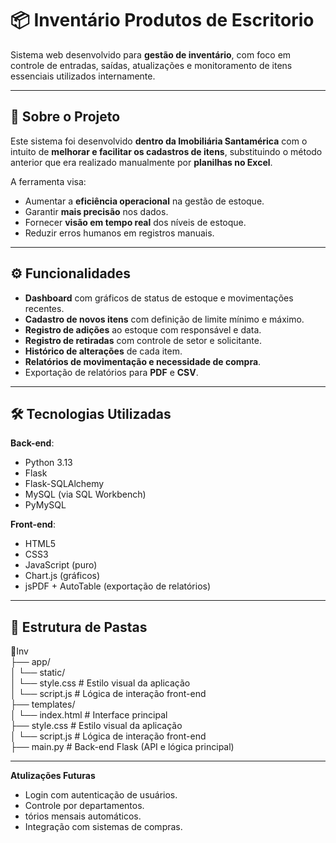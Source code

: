 # 📦 Inventário Produtos de Escritorio

Sistema web desenvolvido para **gestão de inventário**, com foco em controle de entradas, saídas, atualizações e monitoramento de itens essenciais utilizados internamente.

---

## 🏢 Sobre o Projeto

Este sistema foi desenvolvido **dentro da Imobiliária Santamérica** com o intuito de **melhorar e facilitar os cadastros de itens**, substituindo o método anterior que era realizado manualmente por **planilhas no Excel**.

A ferramenta visa:

- Aumentar a **eficiência operacional** na gestão de estoque.
- Garantir **mais precisão** nos dados.
- Fornecer **visão em tempo real** dos níveis de estoque.
- Reduzir erros humanos em registros manuais.

---

## ⚙️ Funcionalidades

- **Dashboard** com gráficos de status de estoque e movimentações recentes.
- **Cadastro de novos itens** com definição de limite mínimo e máximo.
- **Registro de adições** ao estoque com responsável e data.
- **Registro de retiradas** com controle de setor e solicitante.
- **Histórico de alterações** de cada item.
- **Relatórios de movimentação e necessidade de compra**.
- Exportação de relatórios para **PDF** e **CSV**.

---

## 🛠️ Tecnologias Utilizadas

**Back-end**:
- Python 3.13
- Flask
- Flask-SQLAlchemy
- MySQL (via SQL Workbench)
- PyMySQL

**Front-end**:
- HTML5
- CSS3
- JavaScript (puro)
- Chart.js (gráficos)
- jsPDF + AutoTable (exportação de relatórios)

---

## 📂 Estrutura de Pastas

<div>📂Inv</div>
<div>├── app/ </div>
<div>│      └── static/ </div>
<div>│         └── style.css # Estilo visual da aplicação </div>
<div>│         └── script.js # Lógica de interação front-end</div>
<div>├── templates/ </div>
<div>│         └── index.html # Interface principal </div>
<div>├── style.css # Estilo visual da aplicação </div>
<div>│         └── script.js # Lógica de interação front-end</div>
<div>├── main.py # Back-end Flask (API e lógica principal) </div>

---

**Atulizações Futuras**
- Login com autenticação de usuários.
- Controle por departamentos.
- tórios mensais automáticos.
- Integração com sistemas de compras.

